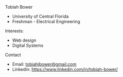 Tobiah Bower
- University of Central Florida
- Freshman - Electrical Engineering

Interests:
- Web design
- Digital Systems

Contact
- Email: tobiahjbower@gmail.com
- Linkedin: https://www.linkedin.com/in/tobiah-bower/

<!---
tobiahbower/tobiahbower is a ✨ special ✨ repository because its `README.md` (this file) appears on your GitHub profile.
You can click the Preview link to take a look at your changes.
--->
